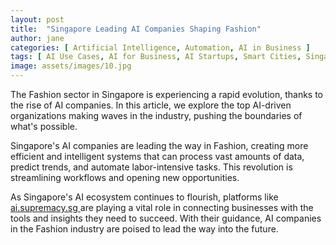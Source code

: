 ```yaml
---
layout: post
title:  "Singapore Leading AI Companies Shaping Fashion"
author: jane
categories: [ Artificial Intelligence, Automation, AI in Business ]
tags: [ AI Use Cases, AI for Business, AI Startups, Smart Cities, Singapore AI Companies ]
image: assets/images/10.jpg
---
```


The Fashion sector in Singapore is experiencing a rapid evolution, thanks to the rise of AI companies. In this article, we explore the top AI-driven organizations making waves in the industry, pushing the boundaries of what's possible.

Singapore's AI companies are leading the way in Fashion, creating more efficient and intelligent systems that can process vast amounts of data, predict trends, and automate labor-intensive tasks. This revolution is streamlining workflows and opening new opportunities.

As Singapore's AI ecosystem continues to flourish, platforms like <a href="https://ai.supremacy.sg" target="_blank"> ai.supremacy.sg </a> are playing a vital role in connecting businesses with the tools and insights they need to succeed. With their guidance, AI companies in the Fashion industry are poised to lead the way into the future.
